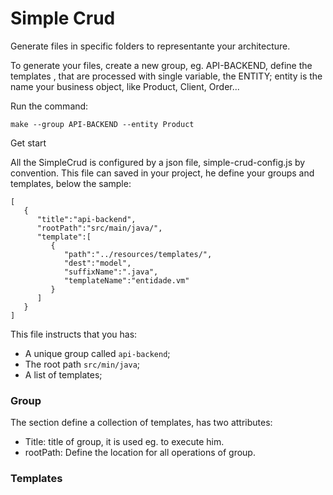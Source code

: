 # Simple Crud

Generate files in specific folders to representante your architecture.

To generate your files, create a new group, eg. API-BACKEND, define the templates , that are processed with single variable,  the ENTITY; entity is the name your business object, like Product, Client, Order...

Run the command:

```
make --group API-BACKEND --entity Product
```

Get start

All the SimpleCrud is configured by a json file, simple-crud-config.js by convention.
This file can saved in your project, he define your groups and templates, below the sample:

```
[
   {
      "title":"api-backend",
      "rootPath":"src/main/java/",
      "template":[
         {
            "path":"../resources/templates/",
            "dest":"model",
            "suffixName":".java",
            "templateName":"entidade.vm"
         }
      ]
   }
]
```

This file instructs that you has:

- A unique group called `api-backend`;
- The root path `src/min/java`;
- A list of templates;

### Group

The section define a collection of templates, has two attributes:

- Title: title of group, it is used eg. to execute him.
- rootPath: Define the location for all operations of group.

### Templates
